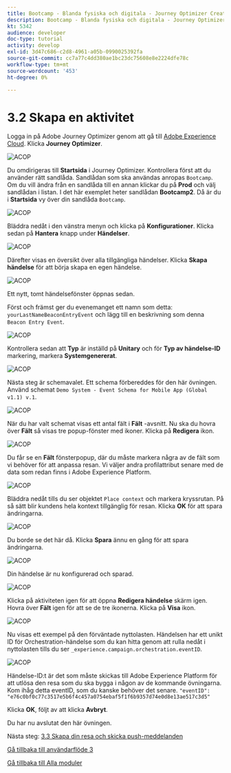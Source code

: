 ```yaml
---
title: Bootcamp - Blanda fysiska och digitala - Journey Optimizer Create your event
description: Bootcamp - Blanda fysiska och digitala - Journey Optimizer Create your event
kt: 5342
audience: developer
doc-type: tutorial
activity: develop
exl-id: 3d47c686-c2d8-4961-a05b-0990025392fa
source-git-commit: cc7a77c4dd380ae1bc23dc75608e8e2224dfe78c
workflow-type: tm+mt
source-wordcount: '453'
ht-degree: 0%

---
```


# 3.2 Skapa en aktivitet

Logga in på Adobe Journey Optimizer genom att gå till [Adobe Experience Cloud](https://experience.adobe.com). Klicka **Journey Optimizer**.

![ACOP](./images/acophome.png)

Du omdirigeras till **Startsida**  i Journey Optimizer. Kontrollera först att du använder rätt sandlåda. Sandlådan som ska användas anropas `Bootcamp`. Om du vill ändra från en sandlåda till en annan klickar du på **Prod** och välj sandlådan i listan. I det här exemplet heter sandlådan **Bootcamp2**. Då är du i **Startsida** vy över din sandlåda `Bootcamp`.

![ACOP](./images/acoptriglp.png)

Bläddra nedåt i den vänstra menyn och klicka på **Konfigurationer**. Klicka sedan på **Hantera** knapp under **Händelser**.

![ACOP](./images/acopmenu.png)

Därefter visas en översikt över alla tillgängliga händelser. Klicka **Skapa händelse** för att börja skapa en egen händelse.

![ACOP](./images/emptyevent.png)

Ett nytt, tomt händelsefönster öppnas sedan.

Först och främst ger du evenemanget ett namn som detta: `yourLastNameBeaconEntryEvent` och lägg till en beskrivning som denna `Beacon Entry Event`.

![ACOP](./images/eventdescription.png)

Kontrollera sedan att **Typ** är inställd på **Unitary** och för **Typ av händelse-ID** markering, markera **Systemgenererat**.

![ACOP](./images/eventidtype.png)

Nästa steg är schemavalet. Ett schema förbereddes för den här övningen. Använd schemat `Demo System - Event Schema for Mobile App (Global v1.1) v.1`.

![ACOP](./images/eventschema.png)

När du har valt schemat visas ett antal fält i **Fält** -avsnitt. Nu ska du hovra över **Fält** så visas tre popup-fönster med ikoner. Klicka på **Redigera** ikon.

![ACOP](./images/eventpayload.png)

Du får se en **Fält** fönsterpopup, där du måste markera några av de fält som vi behöver för att anpassa resan.  Vi väljer andra profilattribut senare med de data som redan finns i Adobe Experience Platform.

![ACOP](./images/eventfields.png)

Bläddra nedåt tills du ser objektet `Place context` och markera kryssrutan. På så sätt blir kundens hela kontext tillgänglig för resan. Klicka **OK** för att spara ändringarna.

![ACOP](./images/eventpayloadbr.png)

Du borde se det här då. Klicka **Spara** ännu en gång för att spara ändringarna.

![ACOP](./images/eventsave.png)

Din händelse är nu konfigurerad och sparad.

![ACOP](./images/eventdone.png)

Klicka på aktiviteten igen för att öppna **Redigera händelse** skärm igen. Hovra över **Fält** igen för att se de tre ikonerna. Klicka på **Visa** ikon.

![ACOP](./images/viewevent.png)

Nu visas ett exempel på den förväntade nyttolasten.
Händelsen har ett unikt ID för Orchestration-händelse som du kan hitta genom att rulla nedåt i nyttolasten tills du ser `_experience.campaign.orchestration.eventID`.

![ACOP](./images/payloadeventID.png)

Händelse-ID:t är det som måste skickas till Adobe Experience Platform för att utlösa den resa som du ska bygga i någon av de kommande övningarna. Kom ihåg detta eventID, som du kanske behöver det senare.
`"eventID": "e76c0bf0c77c3517e5b6f4c457a0754ebaf5f1f6b9357d74e0d8e13ae517c3d5"`

Klicka **OK**, följt av att klicka **Avbryt**.

Du har nu avslutat den här övningen.

Nästa steg: [3.3 Skapa din resa och skicka push-meddelanden](./ex3.md)

[Gå tillbaka till användarflöde 3](./uc3.md)

[Gå tillbaka till Alla moduler](../../overview.md)
